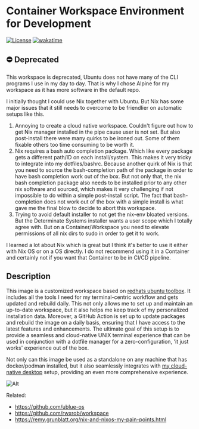 # Container Workspace Environment for Development

[![License](https://img.shields.io/badge/license-Apache2-brightgreen.svg)](LICENSE)
[![wakatime](https://wakatime.com/badge/user/173067c8-7ded-4cfb-8605-b3032659c00c/project/5399d506-08f4-4420-9ee9-3109b510e035.svg)](https://wakatime.com/badge/user/173067c8-7ded-4cfb-8605-b3032659c00c/project/5399d506-08f4-4420-9ee9-3109b510e035)

## ⛔ Deprecated

This workspace is deprecated, Ubuntu does not have many of the CLI
programs I use in my day to day. That is why I chose Alpine for my
workspace as it has more software in the default repo. 

I initially thought I could use Nix together with Ubuntu. But Nix has
some major issues that it still needs to overcome to be friendlier on
automatic setups like this.

1. Annoying to create a cloud native workspace. Couldn't figure out how
   to get Nix manager installed in the pipe cause user is not set.
   But also post-install there were many quirks to be ironed out. Some
   of them fixable others too time consuming to be worth it.
2. Nix requires a bash auto completion package. Which like every package
   gets a different path/ID on each install/system. This makes it very
   tricky to integrate into my dotfiles/bashrc. Because another quirk
   of Nix is that you need to source the bash-completion path of the
   package in order to have bash completion work out of the box. But not
   only that, the nix bash completion package also needs to be installed
   prior to any other nix software and sourced, which makes it very
   challenging if not impossible to do within a simple post-install
   script. The fact that bash-completion does not work out of the box
   with a simple install is what gave me the final blow to decide to
   abort this workspace.
3. Trying to avoid default installer to not get the nix-env bloated
   versions. But the Determinate Systems installer wants a user scope
   which I totally agree with. But on a Container/Workspace you need to
   elevate permissions of all nix dirs to sudo in order to get it to work.

I learned a lot about Nix which is great but I think it's better to use
it either with Nix OS or on a OS directly. I do not recommend using
it in a Container and certainly not if you want that Container to be in CI/CD
pipeline.

## Description

This image is a customized workspace based on [redhats ubuntu toolbox][toolbox].
It includes all the tools I need for my terminal-centric workflow and
gets updated and rebuild daily. This not only allows me to set up and
maintain an up-to-date workspace, but it also helps me keep track of my
personalized installation data. Moreover, a GitHub Action is
set up to update packages and rebuild the image on a daily basis, ensuring that
I have access to the latest features and enhancements. The ultimate goal of
this setup is to provide a seamless and cloud-native UNIX terminal experience
that can be used in conjunction with a dotfile manager for
a zero-configuration, 'it just works' experience out of the box.

Not only can this image be used as a standalone on any machine that has
docker/podman installed, but it also seamlessly integrates with [my
cloud-native desktop][cloud-os] setup, providing an even more
comprehensive experience.

![Alt](https://repobeats.axiom.co/api/embed/8669e2900a391e71c6dea82c54487e6a3034966b.svg "Repobeats analytics image")

[cloud-os]: <https://github.com/simonwoodtli/cloud-os>
[toolbox]: <https://quay.io/organization/toolbx-images>

Related:

* <https://github.com/ublue-os>
* <https://github.com/rwxrob/workspace>
* <https://remy.grunblatt.org/nix-and-nixos-my-pain-points.html>
